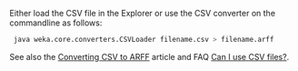 Either load the CSV file in the Explorer or use the CSV converter on the commandline as follows:
```bash
 java weka.core.converters.CSVLoader filename.csv > filename.arff
```
See also the [Converting CSV to ARFF](../converting_csv_to_arff.md) article and FAQ [Can I use CSV files?](use_csv_files.md).